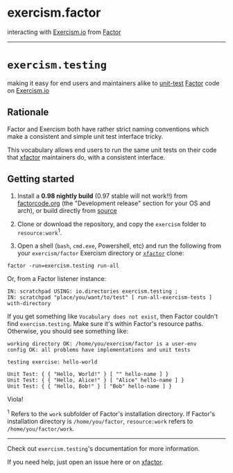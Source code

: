 # exercism.factor

interacting with [Exercism.io][exercism] from [Factor][factor]

- - -

# `exercism.testing`

making it easy for end users and maintainers alike to [unit-test](http://docs.factorcode.org/content/article-tools.test.html) [Factor](http://github.com/factor/factor) code on [Exercism.io](http://exercism.io)

## Rationale

Factor and Exercism both have rather strict naming conventions which make a consistent and simple unit test interface tricky.

This vocabulary allows end users to run the same unit tests on their code that [xfactor][xfactor] maintainers do, with a consistent interface.

## Getting started

1. Install a **0.98 nightly build** (0.97 stable will not work!!) from [factorcode.org][factor] (the "Development release" section for your OS and arch), or build directly from [source](https://github.com/factor/factor)

2. Clone or download the repository, and copy the `exercism` folder to `resource:work`<sup>1</sup>.
3. Open a shell (`bash`, `cmd.exe`, Powershell, etc) and run the following from your `exercism/factor` Exercism directory or [`xfactor`][xfactor] clone:
  ```
  factor -run=exercism.testing run-all
  ```

  Or, from a Factor listener instance:
  ```factor
  IN: scratchpad USING: io.directories exercism.testing ;
  IN: scratchpad "place/you/want/to/test" [ run-all-exercism-tests ] with-directory
  ```
  If you get something like `Vocabulary does not exist`, then Factor couldn't find `exercism.testing`. Make sure it's within Factor's resource paths.
  Otherwise, you should see something like:
  ```
  working directory OK: /home/you/exercism/factor is a user-env
  config OK: all problems have implementations and unit tests

  testing exercise: hello-world

  Unit Test: { { "Hello, World!" } [ "" hello-name ] }
  Unit Test: { { "Hello, Alice!" } [ "Alice" hello-name ] }
  Unit Test: { { "Hello, Bob!" } [ "Bob" hello-name ] }
  ```

Viola!

<sup>1</sup> Refers to the `work` subfolder of Factor's installation directory. If Factor's installation directory is `/home/you/factor`, `resource:work` refers to `/home/you/factor/work`.

---

Check out `exercism.testing`'s documentation for more information.

If you need help, just open an issue here or on [xfactor][xfactor].

 [exercism]: http://exercism.io
 [factor]:   http://factorcode.org
 [xfactor]:  http://github.com/exercism/xfactor